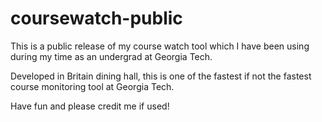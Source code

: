 # coursewatch-public

This is a public release of my course watch tool which I have been using during my time as an undergrad at Georgia Tech.

Developed in Britain dining hall, this is one of the fastest if not the fastest course monitoring tool at Georgia Tech.

Have fun and please credit me if used!
